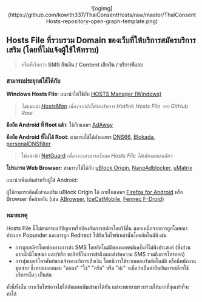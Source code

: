 <center> ![ogimg](https://github.com/kowith337/ThaiConsentHosts/raw/master/ThaiConsentHosts-repository-open-graph-template.png) </center>

## Hosts File ที่รวบรวม Domain ของเว็บที่ให้บริการสมัครบริการเสริม (โดยที่ไม่แจ้งผู้ใช้ให้ทราบ)

> หรือที่เรียกว่า **SMS กินเงิน / Content เสียเงิน / บริการอีแอบ**

### สามารถประยุกต์ใช้ได้กับ
**Windows Hosts File**: แนะนำให้ใช้กับ [HOSTS Manager (Windows)](https://github.com/henrypp/hostsmgr)
> *ไม่แนะนำ [HostsMan](http://www.abelhadigital.com/hostsman) เนื่องจากยังไม่รองรับการ Hotlink Hosts File จาก GitHub Raw*

**มือถือ Android ที่ Root แล้ว**: ใช้กับแอพฯ [AdAway](https://github.com/AdAway/AdAway)

**มือถือ Android ที่ไม่ได้ Root**: สามารถใช้ได้กับแอพฯ [DNS66](https://github.com/julian-klode/dns66), [Blokada](https://github.com/blokadaorg/blokada), [personalDNSfilter](https://zenz-solutions.de/personaldnsfilter)
> ไม่แนะนำ [NetGuard](https://github.com/M66B/NetGuard) *เนื่องจากสามารถโหลด Hosts File ได้เพียงแหล่งเดียว*

**โปรแกรม Web Browser**: สามารถใช้ได้กับ [uBlock Origin](https://github.com/gorhill/uBlock), [NanoAdblocker](https://github.com/NanoAdblocker/NanoCore), [uMatrix](https://github.com/gorhill/uMatrix)

แนะนำเพิ่มเติมสำหรับผู้ใช้ Android:

ผู้ใช้สามารถติดตั้งส่วนเสริม uBlock Origin ได้ ภายในแอพฯ [Firefox for Android](https://play.google.com/store/apps/details?id=org.mozilla.firefox) หรือ Browser ที่คล้ายกัน \(เช่น [ABrowser](https://github.com/proninyaroslav/abrowser-android), [IceCatMobile](https://f-droid.org/packages/org.gnu.icecat), [Fennec F-Droid](https://f-droid.org/en/packages/org.mozilla.fennec_fdroid)\)

### หมายเหตุ

Hosts File นี้ไม่สามารถแก้ปัญหาหรือป้องกันการสมัครโดยวิธีอื่น นอกเหนือจากการถูกโฆษณาประเภท Popunder และการถูก Redirect ไปยังเว็บไซท์เหล่านั้นโดยอัตโนมัติ เช่น
- การถูกสมัครโดยช่องทางการส่ง SMS โดยอัตโนมัติของแอพพลิเคชั่นที่ไม่พึงประสงค์ (ซึ่งส่วนมากมักมีโฆษณา และ/หรือ ขอสิทธิ์ในการเข้าถึงและส่งข้อความ SMS รวมถึงการโทรออก)
- การสุ่มเบอร์โทรศัพท์ของเจ้าของบริการเสียเงิน โดยมีการใช้ระบบตอบรับอัตโนมัติ หรือมีพนักงานพูดสาย ซึ่งหากเผลอตอบ "ตกลง" "ใช่" "ครับ" หรือ "ค่ะ" จะถือว่าเป็นคำยืนยันการสมัครใช้บริการนั้นๆ เป็นต้น

ทั้งนี้ทั้งนั้น บางเว็บไซท์อาจไม่ได้อัพเดทเพิ่มเข้ามาได้ทัน แต่จะพยายามรวบรวมให้มากที่สุดเท่าที่จะทำได้
